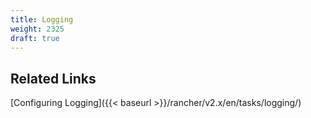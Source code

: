 ```yaml
---
title: Logging
weight: 2325
draft: true
---
```



## Related Links

[Configuring Logging]({{< baseurl >}}/rancher/v2.x/en/tasks/logging/)
